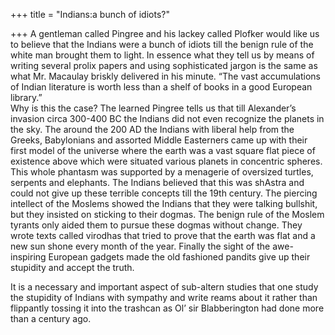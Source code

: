 +++
title = "Indians:a bunch of idiots?"

+++
A gentleman called Pingree and his lackey called Plofker would like us
to believe that the Indians were a bunch of idiots till the benign rule
of the white man brought them to light. In essence what they tell us by
means of writing several prolix papers and using sophisticated jargon is
the same as what Mr. Macaulay briskly delivered in his minute. “The vast
accumulations of Indian literature is worth less than a shelf of books
in a good European library.”  
Why is this the case? The learned Pingree tells us that till Alexander’s
invasion circa 300-400 BC the Indians did not even recognize the planets
in the sky. The around the 200 AD the Indians with liberal help from the
Greeks, Babylonians and assorted Middle Easterners came up with their
first model of the universe where the earth was a vast square flat piece
of existence above which were situated various planets in concentric
spheres. This whole phantasm was supported by a menagerie of oversized
turtles, serpents and elephants. The Indians believed that this was
shAstra and could not give up these terrible concepts till the 19th
century. The piercing intellect of the Moslems showed the Indians that
they were talking bullshit, but they insisted on sticking to their
dogmas. The benign rule of the Moslem tyrants only aided them to pursue
these dogmas without change. They wrote texts called virodhas that tried
to prove that the earth was flat and a new sun shone every month of the
year. Finally the sight of the awe-inspiring European gadgets made the
old fashioned pandits give up their stupidity and accept the truth.

It is a necessary and important aspect of sub-altern studies that one
study the stupidity of Indians with sympathy and write reams about it
rather than flippantly tossing it into the trashcan as Ol’ sir
Blabberington had done more than a century ago.
